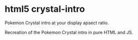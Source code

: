 # html5 crystal-intro
 Pokemon Crystal intro at your display apsect ratio.

Recreation of the Pokemon Crystal intro in pure HTML and JS.